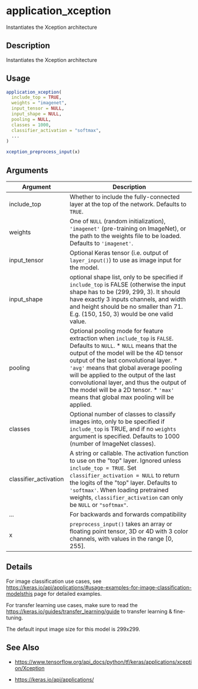 # application_xception


Instantiates the Xception architecture




## Description

Instantiates the Xception architecture





## Usage
```r
application_xception(
  include_top = TRUE,
  weights = "imagenet",
  input_tensor = NULL,
  input_shape = NULL,
  pooling = NULL,
  classes = 1000,
  classifier_activation = "softmax",
  ...
)

xception_preprocess_input(x)
```




## Arguments


Argument      |Description
------------- |----------------
include_top | Whether to include the fully-connected layer at the top of the network. Defaults to ``TRUE``.
weights | One of ``NULL`` (random initialization), ``'imagenet'`` (pre-training on ImageNet), or the path to the weights file to be loaded. Defaults to ``'imagenet'``.
input_tensor | Optional Keras tensor (i.e. output of ``layer_input()``) to use as image input for the model.
input_shape | optional shape list, only to be specified if ``include_top`` is FALSE (otherwise the input shape has to be (299, 299, 3). It should have exactly 3 inputs channels, and width and height should be no smaller than 71. E.g. (150, 150, 3) would be one valid value.
pooling | Optional pooling mode for feature extraction when ``include_top`` is ``FALSE``. Defaults to ``NULL``.   *  `NULL` means that the output of the model will be the 4D tensor output of the last convolutional layer.  *  `'avg'` means that global average pooling will be applied to the output of the last convolutional layer, and thus the output of the model will be a 2D tensor.  *  `'max'` means that global max pooling will be applied.
classes | Optional number of classes to classify images into, only to be specified if ``include_top`` is TRUE, and if no ``weights`` argument is specified. Defaults to 1000 (number of ImageNet classes).
classifier_activation | A string or callable. The activation function to use on the "top" layer. Ignored unless ``include_top = TRUE``. Set ``classifier_activation = NULL`` to return the logits of the "top" layer. Defaults to ``'softmax'``. When loading pretrained weights, ``classifier_activation`` can only be ``NULL`` or ``"softmax"``.
... | For backwards and forwards compatibility
x | ``preprocess_input()`` takes an array or floating point tensor, 3D or 4D with 3 color channels, with values in the range [0, 255].




## Details

For image classification use cases, see
https://keras.io/api/applications/#usage-examples-for-image-classification-modelsthis page for detailed examples.

For transfer learning use cases, make sure to read the
https://keras.io/guides/transfer_learning/guide to transfer learning & fine-tuning.

The default input image size for this model is 299x299.







## See Also



*  https://www.tensorflow.org/api_docs/python/tf/keras/applications/xception/Xception

*  https://keras.io/api/applications/





